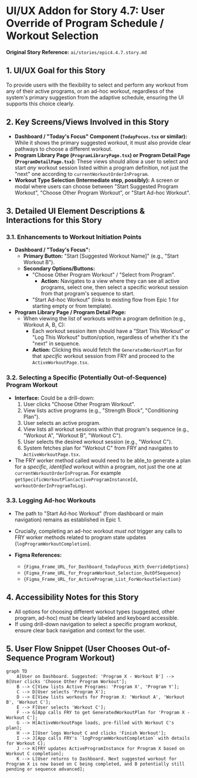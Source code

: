 # UI/UX Addon for Story 4.7: User Override of Program Schedule / Workout Selection

**Original Story Reference:** `ai/stories/epic4.4.7.story.md`

## 1. UI/UX Goal for this Story

To provide users with the flexibility to select and perform any workout from any of their active programs, or an ad-hoc workout, regardless of the system's primary suggestion from the adaptive schedule, ensuring the UI supports this choice clearly.

## 2. Key Screens/Views Involved in this Story

- **Dashboard / "Today's Focus" Component (`TodayFocus.tsx` or similar):** While it shows the primary suggested workout, it must also provide clear pathways to choose a different workout.
- **Program Library Page (`ProgramLibraryPage.tsx`) or Program Detail Page (`ProgramDetailPage.tsx`):** These views should allow a user to select and start *any* workout session listed within a program definition, not just the "next" one according to `currentWorkoutOrderInProgram`.
- **Workout Type Selection (Intermediate step, possibly):** A screen or modal where users can choose between "Start Suggested Program Workout", "Choose Other Program Workout", or "Start Ad-hoc Workout".

## 3. Detailed UI Element Descriptions & Interactions for this Story

### 3.1. Enhancements to Workout Initiation Points

- **Dashboard / "Today's Focus":**
  - **Primary Button:** "Start [Suggested Workout Name]" (e.g., "Start Workout B").
  - **Secondary Options/Buttons:**
    - "Choose Other Program Workout" / "Select from Program".
      - **Action:** Navigates to a view where they can see all active programs, select one, then select a specific workout session from that program's sequence to start.
    - "Start Ad-hoc Workout" (links to existing flow from Epic 1 for starting empty or from template).
- **Program Library Page / Program Detail Page:**
  - When viewing the list of workouts within a program definition (e.g., Workout A, B, C):
    - Each workout session item should have a "Start This Workout" or "Log This Workout" button/option, regardless of whether it's the "next" in sequence.
    - **Action:** Clicking this would fetch the `GeneratedWorkoutPlan` for that *specific* workout session from FRY and proceed to the `ActiveWorkoutPage.tsx`.

### 3.2. Selecting a Specific (Potentially Out-of-Sequence) Program Workout

- **Interface:** Could be a drill-down:
    1. User clicks "Choose Other Program Workout".
    2. View lists active programs (e.g., "Strength Block", "Conditioning Plan").
    3. User selects an active program.
    4. View lists all workout sessions within that program's sequence (e.g., "Workout A", "Workout B", "Workout C").
    5. User selects the desired workout session (e.g., "Workout C").
    6. System fetches plan for "Workout C" from FRY and navigates to `ActiveWorkoutPage.tsx`.
- The FRY worker method called would need to be able_to generate a plan for a *specific, identified* workout within a program, not just the one at `currentWorkoutOrderInProgram`. For example `getSpecificWorkoutPlan(activeProgramInstanceId, workoutOrderInProgramToLog)`.

### 3.3. Logging Ad-hoc Workouts

- The path to "Start Ad-hoc Workout" (from dashboard or main navigation) remains as established in Epic 1.
- Crucially, completing an ad-hoc workout *must not* trigger any calls to FRY worker methods related to program state updates (`logProgramWorkoutCompletion`).

- **Figma References:**
  - `{Figma_Frame_URL_for_Dashboard_TodayFocus_With_OverrideOptions}`
  - `{Figma_Frame_URL_for_ProgramWorkout_Selection_OutOfSequence}`
  - `{Figma_Frame_URL_for_ActiveProgram_List_ForWorkoutSelection}`

## 4. Accessibility Notes for this Story

- All options for choosing different workout types (suggested, other program, ad-hoc) must be clearly labeled and keyboard accessible.
- If using drill-down navigation to select a specific program workout, ensure clear back navigation and context for the user.

## 5. User Flow Snippet (User Chooses Out-of-Sequence Program Workout)

```mermaid
graph TD
    A[User on Dashboard. Suggested: 'Program X - Workout B'] --> B[User clicks 'Choose Other Program Workout'];
    B --> C[View lists Active Programs: 'Program X', 'Program Y'];
    C --> D[User selects 'Program X'];
    D --> E[View lists workouts for Program X: 'Workout A', 'Workout B', 'Workout C'];
    E --> F[User selects 'Workout C'];
    F --> G[App calls FRY to get GeneratedWorkoutPlan for 'Program X - Workout C'];
    G --> H[ActiveWorkoutPage loads, pre-filled with Workout C's plan];
    H --> I[User logs Workout C and clicks 'Finish Workout'];
    I --> J[App calls FRY's `logProgramWorkoutCompletion` with details for Workout C];
    J --> K[FRY updates ActiveProgramInstance for Program X based on Workout C completion];
    K --> L[User returns to Dashboard. Next suggested workout for Program X is now based on C being completed, and B potentially still pending or sequence advanced];
```
